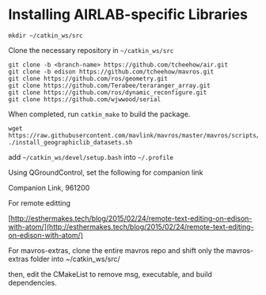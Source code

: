 # Installing AIRLAB-specific Libraries

`mkdir ~/catkin_ws/src`

Clone the necessary repository in `~/catkin_ws/src`

```
git clone -b <branch-name> https://github.com/tcheehow/air.git
git clone -b edison https://github.com/tcheehow/mavros.git
git clone https://github.com/ros/geometry.git
git clone https://github.com/Terabee/teraranger_array.git
git clone https://github.com/ros/dynamic_reconfigure.git
git clone https://github.com/wjwwood/serial
```

When completed, run `catkin_make` to build the package.

```
wget https://raw.githubusercontent.com/mavlink/mavros/master/mavros/scripts/install_geographiclib_datasets.sh
./install_geographiclib_datasets.sh
```

add `~/catkin_ws/devel/setup.bash` into `~/.profile`

Using QGroundControl, set the following for companion link

Companion Link, 961200

For remote editting

[http://esthermakes.tech/blog/2015/02/24/remote-text-editing-on-edison-with-atom/](http://esthermakes.tech/blog/2015/02/24/remote-text-editing-on-edison-with-atom/)

For mavros-extras, clone the entire mavros repo and shift only the mavros-extras folder into ~/catkin\_ws/src/

then, edit the CMakeList to remove msg, executable, and build dependencies.



